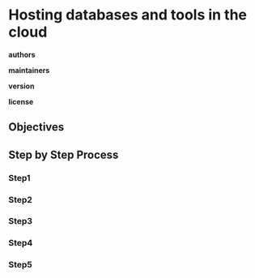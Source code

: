#  Hosting databases and tools in the cloud

**authors**

**maintainers**

**version**

**license**

        

## Objectives

## Step by Step Process

### Step1
    
### Step2
    
### Step3
  
### Step4
    
### Step5